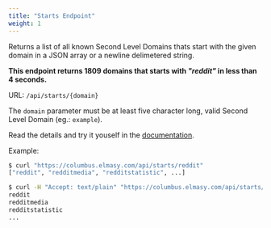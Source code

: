 ```yaml
---
title: "Starts Endpoint"
weight: 1
---
```


Returns a list of all known Second Level Domains thats start with the given domain in a JSON array or a newline delimetered string.

**This endpoint returns 1809 domains that starts with *"reddit"* in less than 4 seconds.**

URL: `/api/starts/{domain}`

The `domain` parameter must be at least five character long, valid Second Level Domain (eg.: `example`). 

Read the details and try it youself in the [documentation](https://columbus.elmasy.com/swagger/#/domain/get_api_starts__domain_).

Example:

```bash
$ curl "https://columbus.elmasy.com/api/starts/reddit"
["reddit", "redditmedia", "redditstatistic", ...]

$ curl -H "Accept: text/plain" "https://columbus.elmasy.com/api/starts/reddit"
reddit
redditmedia
redditstatistic
...
```